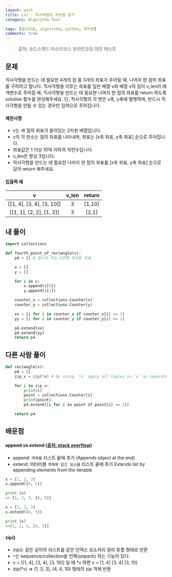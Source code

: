 ```yaml
---
layout: post
title: Lv1 - 직사각형의 꼭지점 찾기
category: Algorithm Test

tags: [알고리즘, algorithm, python, 파이썬]
comments: true
---
```

> 출처: 코드스쿼드 마스터코스 온라인코딩 데모 테스트

## 문제
직사각형을 만드는 데 필요한 4개의 점 중 3개의 좌표가 주어질 때, 나머지 한 점의 좌표를 구하려고 합니다. 직사각형을 이루는 좌표를 담은 배열 v와 배열 v의 길이 v_len이 매개변수로 주어질 때, 직사각형을 만드는 데 필요한 나머지 한 점의 좌표를 return 하도록 solution 함수를 완성해주세요. 단, 직사각형의 각 변은 x축, y축에 평행하며, 반드시 직사각형을 만들 수 있는 경우만 입력으로 주어집니다.

#### 제한사항
- v는 세 점의 좌표가 들어있는 2차원 배열입니다.
- v의 각 원소는 점의 좌표를 나타내며, 좌표는 [x축 좌표, y축 좌표] 순으로 주어집니다.
- 좌표값은 1 이상 10억 이하의 자연수입니다.
- v_len은 항상 3입니다.
- 직사각형을 만드는 데 필요한 나머지 한 점의 좌표를 [x축 좌표, y축 좌표] 순으로 담아 return 해주세요.


#### 입출력 예

v | v_len | return
:--------: | :---------:  | :-----------:
[[1, 4], [3, 4], [3, 10]] | 3  | [1,10]
[[1, 1], [2, 2], [1, 2]] | 3   | [2,1]

## 내 풀이
```python
import collections

def fourth_point_of_rectangle(v):
    p4 = [] # 찾고자 하는 4번째 꼭지점 좌표

    x = []
    y = []

    for i in v:
        x.append(i[0])
        y.append(i[1])

    counter_x = collections.Counter(x)
    counter_y = collections.Counter(y)

    xx = [i for i in counter_x if counter_x[i] == 1]
    yy = [i for i in counter_y if counter_y[i] == 1]

    p4.extend(xx)
    p4.extend(yy)
    return p4
```

## 다른 사람 풀이
```python
def rectangle(v):
    p4 = []
    zip_v = zip(*v) # by using `*v` apply all tuples in `v` as separate arguments to the zip() function

    for i in zip_v:
        print(i)
        point = collections.Counter(i)
        print(point)
        p4.extend([i for i in point if point[i] == 1])

    return p4
```

## 배운점
#### append vs extend ([출처: stack overflow](https://stackoverflow.com/questions/252703/difference-between-append-vs-extend-list-methods-in-python))
- append: `객체를` 리스트 끝에 추가 (Appends object at the end)
- extend: 이터러블 `객체에 담긴 요소를` 리스트 끝에 추가 Extends list by appending elements from the iterable
```python
x = [1, 2, 3]
x.append([4, 5])

print (x)
=> [1, 2, 3, [4, 5]]
```
```python
x = [1, 2, 3]
x.extend([4, 5])

print (x)
=>[1, 2, 3, [4, 5]]
```

#### zip()
- zip(): 같은 길이의 리스트를 같은 인덱스 요소끼리 잘라 튜플 형태로 반환
- `*`는 sequence/collection을 언팩(unpack) 하는 기능이 있다.
- v = [[1, 4], [3, 4], [3, 10]] 일 때 *v 하면 v = [1, 4] [3, 4] [3, 10]
- zip(*v) => (1, 3, 3), (4, 4, 10) 형태의 zip 객체 반환

